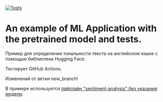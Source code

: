 [![Tests](https://github.com/sozykin/ml_fastapi_tests/actions/workflows/python-app.yml/badge.svg)](https://github.com/sozykin/ml_fastapi_tests/actions/workflows/python-app.yml)

# An example of ML Application with the pretrained model and tests.

Пример для определения тональности текста на английском языке с помощью библиотеки Hugging Face.

Тестирует GitHub Actions.

Изменений от ветки new_branch!

В примере используется [пайплайн "sentiment-analysis" без указания модели](https://huggingface.co/tasks/text-classification).

